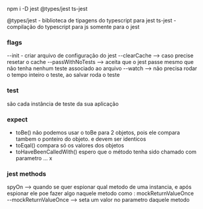 npm i -D jest @types/jest ts-jest

@types/jest - biblioteca de tipagens do typescript para jest
ts-jest - compilação do typescript para js somente para o jest

### flags
--init - criar arquivo de configuração do jest
--clearCache --> caso precise resetar o cache 
--passWithNoTests --> aceita que o jest passe mesmo que não tenha nenhum teste associado ao arquivo 
--watch -->  não precisa rodar o tempo inteiro o teste, ao salvar roda o teste
### test
são cada instância de teste da sua aplicação 

### expect 

* toBe() não podemos usar o toBe para 2 objetos, pois ele compara tambem o ponteiro do  objeto. e devem ser identicos 
* toEqal() compara só os valores dos objetos 
* toHaveBeenCalledWith() espero que o método tenha sido chamado  com parametro ... x 
### jest methods
spyOn --> quando se quer espionar qual metodo de uma instancia, e após espionar ele poe fazer algo naquele metodo como : mockReturnValueOnce
  --mockReturnValueOnce --> seta um valor no parametro daquele metodo 